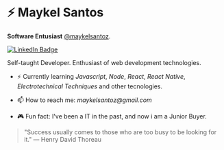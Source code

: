 # ⚡ Maykel Santos

**Software Entusiast** [@maykelsantoz](https://github.com/maykelsantoz).

[![LinkedIn Badge](https://img.shields.io/badge/linkedin--%238f2d07?style=for-the-badge&logo=linkedin&logoColor=white)](https://www.linkedin.com/in/maykel-santos/)

Self-taught Developer. Enthusiast of web development technologies.

- ⚡ Currently learning _Javascript_, _Node_, _React_, _React Native_, _Electrotechnical Techniques_ and other tecnologies.

- 📫 How to reach me: _maykelsantoz@gmail.com_

- 🎮 Fun fact: I've been a IT in the past, and now i am a Junior Buyer.

> "Success usually comes to those who are too busy to be looking for it."
― Henry David Thoreau
